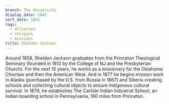 ```yaml
---
branch: The University
display_date: 1842
sort_date: 1842
tags:
  - alliances
  - religion
  - missions
title: Sheldon Jackson
---
```


Around 1858, Sheldon Jackson graduates from the Princeton Theological Seminary (founded in 1812 by the College of NJ and the Presbyterian Church). For the next 15 years, he works as a missionary for the Oklahoma Choctaw and then the American West. And in 1877 he begins mission work in Alaska (purchased by the U.S. from Russia in 1867) and Siberia creating schools and collecting cultural objects to ensure Indigenous cultural survival. In 1879, he establishes The Carlisle Indian Industrial School, an Indian boarding school in Pennsylvania, 160 miles from Princeton.
